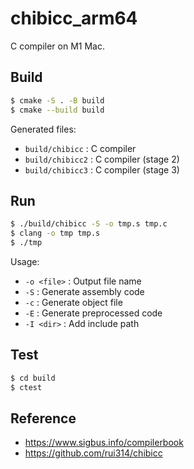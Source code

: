 chibicc_arm64
===

C compiler on M1 Mac.

## Build

```bash
$ cmake -S . -B build
$ cmake --build build
```

Generated files:

* `build/chibicc` : C compiler
* `build/chibicc2` : C compiler (stage 2)
* `build/chibicc3` : C compiler (stage 3)

## Run

```bash
$ ./build/chibicc -S -o tmp.s tmp.c
$ clang -o tmp tmp.s
$ ./tmp
```

Usage:

* `-o <file>` : Output file name
* `-S` : Generate assembly code
* `-c` : Generate object file
* `-E` : Generate preprocessed code
* `-I <dir>` : Add include path

## Test

```bash
$ cd build
$ ctest
```

## Reference

* https://www.sigbus.info/compilerbook
* https://github.com/rui314/chibicc
